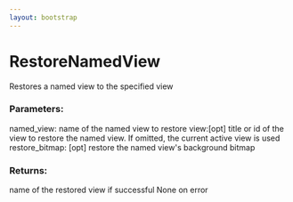 ```yaml
---
layout: bootstrap
---
```


# RestoreNamedView

Restores a named view to the specified view
        

### Parameters:

named_view: name of the named view to restore
view:[opt] title or id of the view to restore the named view.
     If omitted, the current active view is used
restore_bitmap: [opt] restore the named view's background bitmap
        

### Returns:


name of the restored view if successful
None on error
        
